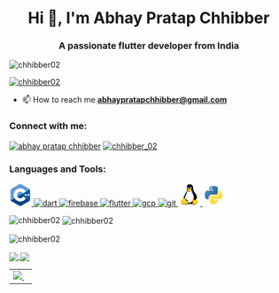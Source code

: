 <h1 align="center">Hi 👋, I'm Abhay Pratap Chhibber</h1>
<h3 align="center">A passionate flutter developer from India</h3>

<p align="left"> <img src="https://komarev.com/ghpvc/?username=chhibber02&label=Profile%20views&color=0e75b6&style=flat" alt="chhibber02" /> </p>

<p align="left"> <a href="https://github.com/ryo-ma/github-profile-trophy"><img src="https://github-profile-trophy.vercel.app/?username=chhibber02" alt="chhibber02" /></a> </p>

- 📫 How to reach me **abhaypratapchhibber@gmail.com**

<h3 align="left">Connect with me:</h3>
<p align="left">
<a href="https://www.linkedin.com/in/abhay-pratap-chhibber-944a80234" target="blank"><img align="center" src="https://raw.githubusercontent.com/rahuldkjain/github-profile-readme-generator/master/src/images/icons/Social/linked-in-alt.svg" alt="abhay pratap chhibber" height="30" width="40" /></a>
<a href="https://www.leetcode.com/chhibber_02" target="blank"><img align="center" src="https://raw.githubusercontent.com/rahuldkjain/github-profile-readme-generator/master/src/images/icons/Social/leet-code.svg" alt="chhibber_02" height="30" width="40" /></a>
</p>

<h3 align="left">Languages and Tools:</h3>
<p align="left"> <a href="https://www.w3schools.com/cpp/" target="_blank" rel="noreferrer"> <img src="https://raw.githubusercontent.com/devicons/devicon/master/icons/cplusplus/cplusplus-original.svg" alt="cplusplus" width="40" height="40"/> </a> <a href="https://dart.dev" target="_blank" rel="noreferrer"> <img src="https://www.vectorlogo.zone/logos/dartlang/dartlang-icon.svg" alt="dart" width="40" height="40"/> </a> <a href="https://firebase.google.com/" target="_blank" rel="noreferrer"> <img src="https://www.vectorlogo.zone/logos/firebase/firebase-icon.svg" alt="firebase" width="40" height="40"/> </a> <a href="https://flutter.dev" target="_blank" rel="noreferrer"> <img src="https://www.vectorlogo.zone/logos/flutterio/flutterio-icon.svg" alt="flutter" width="40" height="40"/> </a> <a href="https://cloud.google.com" target="_blank" rel="noreferrer"> <img src="https://www.vectorlogo.zone/logos/google_cloud/google_cloud-icon.svg" alt="gcp" width="40" height="40"/> </a> <a href="https://git-scm.com/" target="_blank" rel="noreferrer"> <img src="https://www.vectorlogo.zone/logos/git-scm/git-scm-icon.svg" alt="git" width="40" height="40"/> </a> <a href="https://www.linux.org/" target="_blank" rel="noreferrer"> <img src="https://raw.githubusercontent.com/devicons/devicon/master/icons/linux/linux-original.svg" alt="linux" width="40" height="40"/> </a> <a href="https://www.python.org" target="_blank" rel="noreferrer"> <img src="https://raw.githubusercontent.com/devicons/devicon/master/icons/python/python-original.svg" alt="python" width="40" height="40"/> </a> </p>

<p><img align="left" src="https://github-readme-stats.vercel.app/api/top-langs?username=chhibber02&theme=tokyonight&show_icons=true&locale=en&layout=compact&tokyonight" alt="chhibber02" /></p>

<p>&nbsp;<img align="center" src="https://github-readme-stats.vercel.app/api?username=chhibber02&theme=tokyonight&show_icons=true&locale=en" alt="chhibber02" /></p>

<p><img align="center" src="https://github-readme-streak-stats.herokuapp.com/?user=chhibber02&theme=tokyonight" alt="chhibber02" /></p>

<a href="https://github.com/anuraghazra/github-readme-stats">
  <img width="48%" align="center" src="https://github-readme-stats.vercel.app/api?username=tanxveer&show_icons=true&theme=tokyonight&hide_border=true" />
</a>
<a href="https://git.io/streak-stats">
  <img width="48%" align="center" src="http://github-readme-streak-stats.herokuapp.com?user=tanxveer&theme=tokyonight&hide_border=true" />
</a>
<table align = "center">
  <td>
<a href="https://github.com/anuraghazra/github-readme-stats">
  <img src="https://github-readme-stats.vercel.app/api/top-langs/?username=tanxveer&theme=tokyonight&layout=compact&hide_border=true" />
</a>
  </td>
</table>
